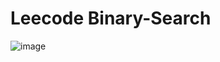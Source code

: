 # Leecode Binary-Search

![image](https://user-images.githubusercontent.com/96400869/152824542-19136c90-ce01-409f-8d22-2ae28545eb79.png)

